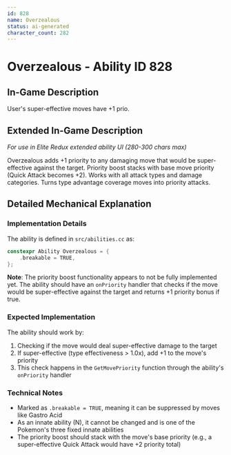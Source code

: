 ```yaml
---
id: 828
name: Overzealous
status: ai-generated
character_count: 282
---
```


# Overzealous - Ability ID 828

## In-Game Description
User's super-effective moves have +1 prio.

## Extended In-Game Description
*For use in Elite Redux extended ability UI (280-300 chars max)*

Overzealous adds +1 priority to any damaging move that would be super-effective against the target. Priority boost stacks with base move priority (Quick Attack becomes +2). Works with all attack types and damage categories. Turns type advantage coverage moves into priority attacks.

## Detailed Mechanical Explanation

### Implementation Details
The ability is defined in `src/abilities.cc` as:
```cpp
constexpr Ability Overzealous = {
    .breakable = TRUE,
};
```

**Note**: The priority boost functionality appears to not be fully implemented yet. The ability should have an `onPriority` handler that checks if the move would be super-effective against the target and returns +1 priority bonus if true.

### Expected Implementation
The ability should work by:
1. Checking if the move would deal super-effective damage to the target
2. If super-effective (type effectiveness > 1.0x), add +1 to the move's priority
3. This check happens in the `GetMovePriority` function through the ability's `onPriority` handler

### Technical Notes
- Marked as `.breakable = TRUE`, meaning it can be suppressed by moves like Gastro Acid
- As an innate ability (N), it cannot be changed and is one of the Pokemon's three fixed innate abilities
- The priority boost should stack with the move's base priority (e.g., a super-effective Quick Attack would have +2 priority total)